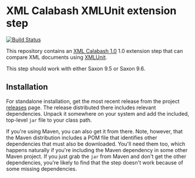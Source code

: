 # XML Calabash XMLUnit extension step

[![Build Status](https://travis-ci.org/ndw/xmlcalabash1-xmlunit.svg?branch=master)](https://travis-ci.org/ndw/xmlcalabash1-xmlunit.svg?branch=master)

This repository contains an
[XML Calabash 1.0](http://github.com/ndw/xmlcalabash1) 1.0 extension
step that can compare XML documents using
[XMLUnit](http://www.xmlunit.org/).

This step should work with either Saxon 9.5 or Saxon 9.6.

## Installation

For standalone installation, get the most recent release from the project
[releases](http://github.com/ndw/xmlcalabash1-xmlunit/releases) page.
The release distributed there includes
relevant dependencies. Unpack it somewhere on your system and add the
included, top-level `jar` file to your class path.

If you're using Maven, you can also get it from there. Note, however, that
the Maven distribution includes a POM file that identifies other dependencies
that must also be downloaded. You'll need them too, which happens naturally
if you're including the Maven dependency in some other Maven project.
If you just grab the `jar` from Maven and don't get the other dependencies,
you're likely to find that the step doesn't work because of some missing
dependencies.

